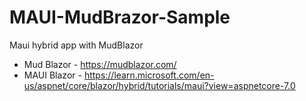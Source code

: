 # MAUI-MudBrazor-Sample
Maui hybrid app with MudBlazor 


- Mud Blazor - https://mudblazor.com/
- MAUI Blazor - https://learn.microsoft.com/en-us/aspnet/core/blazor/hybrid/tutorials/maui?view=aspnetcore-7.0

